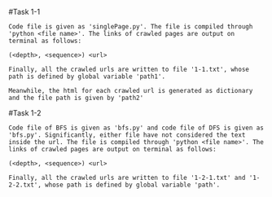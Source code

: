 
#Task 1-1

	Code file is given as 'singlePage.py'. The file is compiled through 'python <file name>'. The links of crawled pages are output on terminal as follows:

	(<depth>, <sequence>) <url>

	Finally, all the crawled urls are written to file '1-1.txt', whose path is defined by global variable 'path1'.

	Meanwhile, the html for each crawled url is generated as dictionary and the file path is given by 'path2'


#Task 1-2

	Code file of BFS is given as 'bfs.py' and code file of DFS is given as 'bfs.py'. Significantly, either file have not considered the text inside the url. The file is compiled through 'python <file name>'. The links of crawled pages are output on terminal as follows:

	(<depth>, <sequence>) <url>

	Finally, all the crawled urls are written to file '1-2-1.txt' and '1-2-2.txt', whose path is defined by global variable 'path'.
